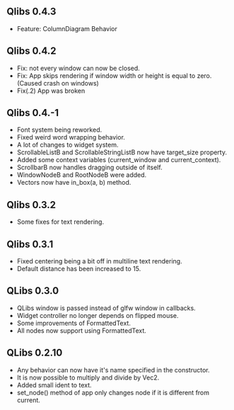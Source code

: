 ## Qlibs 0.4.3
 - Feature: ColumnDiagram Behavior

## Qlibs 0.4.2
 - Fix: not every window can now be closed.
 - Fix: App skips rendering if window width or height is equal to zero. (Caused crash on windows)
 - Fix(.2) App was broken

## Qlibs 0.4.-1
 - Font system being reworked.
 - Fixed weird word wrapping behavior.
 - A lot of changes to widget system.
 - ScrollableListB and ScrollableStringListB now have target_size property.
 - Added some context variables (current_window and current_context).
 - ScrollbarB now handles dragging outside of itself. 
 - WindowNodeB and RootNodeB were added.
 - Vectors now have in_box(a, b) method.

## Qlibs 0.3.2
 - Some fixes for text rendering.

## Qlibs 0.3.1
 - Fixed centering being a bit off in multiline text rendering.
 - Default distance has been increased to 15.

## QLibs 0.3.0
 - QLibs window is passed instead of glfw window in callbacks.
 - Widget controller no longer depends on flipped mouse.
 - Some improvements of FormattedText.
 - All nodes now support using FormattedText.

## QLibs 0.2.10
 - Any behavior can now have it's name specified in the constructor.
 - It is now possible to multiply and divide by Vec2.
 - Added small ident to text.
 - set_node() method of app only changes node if it is different from current.
 